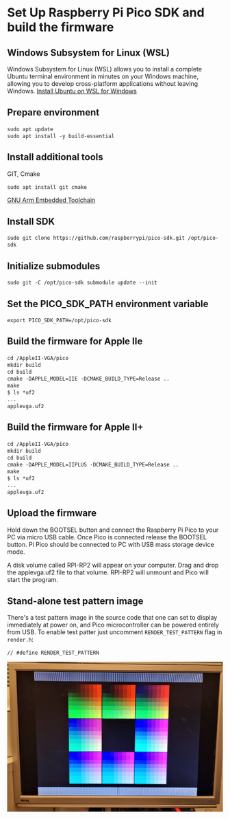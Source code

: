 # Set Up Raspberry Pi Pico SDK and build the firmware
## Windows Subsystem for Linux (WSL)
Windows Subsystem for Linux (WSL) allows you to install a complete Ubuntu terminal environment in minutes on your Windows machine, allowing you to develop cross-platform applications without leaving Windows. [Install Ubuntu on WSL for Windows](https://ubuntu.com/tutorials/install-ubuntu-on-wsl2-on-windows-10#1-overview)

## Prepare environment
```shell
sudo apt update
sudo apt install -y build-essential
```

## Install additional tools
GIT, Cmake
```shell
sudo apt install git cmake
```
[GNU Arm Embedded Toolchain](https://lindevs.com/install-gnu-arm-embedded-toolchain-on-ubuntu)

## Install SDK
```shell
sudo git clone https://github.com/raspberrypi/pico-sdk.git /opt/pico-sdk
```

## Initialize submodules
```shell
sudo git -C /opt/pico-sdk submodule update --init
```

## Set the PICO_SDK_PATH environment variable
```shell
export PICO_SDK_PATH=/opt/pico-sdk
```

## Build the firmware for Apple IIe
```shell
cd /AppleII-VGA/pico
mkdir build
cd build
cmake -DAPPLE_MODEL=IIE -DCMAKE_BUILD_TYPE=Release ..
make
$ ls *uf2
...
applevga.uf2
```
## Build the firmware for Apple II+
```shell
cd /AppleII-VGA/pico
mkdir build
cd build
cmake -DAPPLE_MODEL=IIPLUS -DCMAKE_BUILD_TYPE=Release ..
make
$ ls *uf2
...
applevga.uf2
```
## Upload the firmware
Hold down the BOOTSEL button and connect the Raspberry Pi Pico to your PC via micro USB cable. Once Pico is connected release the BOOTSEL button. Pi Pico should be connected to PC with USB mass storage device mode.

A disk volume called RPI-RP2 will appear on your computer. Drag and drop the applevga.uf2 file to that volume. RPI-RP2 will unmount and Pico will start the program.

## Stand-alone test pattern image
There's a test pattern image in the source code that one can set to display immediately at power on, and Pico microcontroller can be powered entirely from USB. To enable test patter just uncomment `RENDER_TEST_PATTERN` flag in `render.h`:
```shell
// #define RENDER_TEST_PATTERN
```
![Test Pattern](../docs/test_pattern.jpg)

